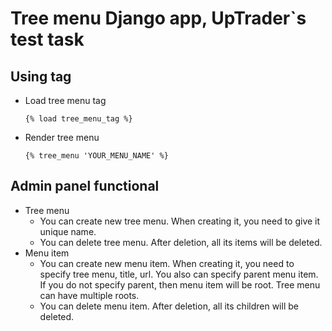 # Tree menu Django app, UpTrader`s test task
## Using tag
* Load tree menu tag
    ```
    {% load tree_menu_tag %}
    ```
* Render tree menu
    ```
    {% tree_menu 'YOUR_MENU_NAME' %}
    ```
## Admin panel functional
* Tree menu
    * You can create new tree menu.
      When creating it, you need to give it unique name.
    * You can delete tree menu.
      After deletion, all its items will be deleted.
* Menu item
    * You can create new menu item.
      When creating it, you need to specify tree menu, title, url.
      You also can specify parent menu item.
      If you do not specify parent, then menu item will be root.
      Tree menu can have multiple roots.
    * You can delete menu item.
      After deletion, all its children will be deleted.